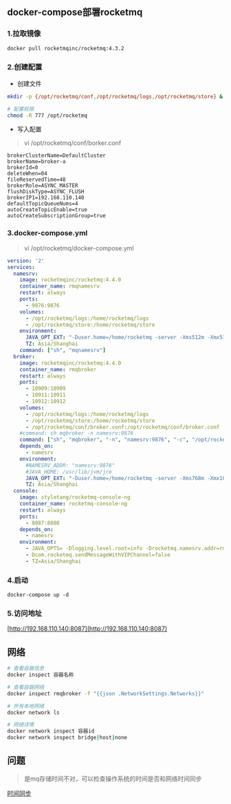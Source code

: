 ## docker-compose部署rocketmq

### 1.拉取镜像

```sh
docker pull rocketmqinc/rocketmq:4.3.2
```

### 2.创建配置

* 创建文件

```sh
mkdir -p {/opt/rocketmq/conf,/opt/rocketmq/logs,/opt/rocketmq/store} & touch /opt/rocketmq/conf/broker.conf & touch /opt/rocketmq/docker-compose.yml

# 配置权限
chmod -R 777 /opt/rocketmq
```

* 写入配置

> vi /opt/rocketmq/conf/borker.conf

```properties
brokerClusterName=DefaultCluster
brokerName=broker-a
brokerId=0
deleteWhen=04
fileReservedTime=48
brokerRole=ASYNC_MASTER
flushDiskType=ASYNC_FLUSH
brokerIP1=192.168.110.140
defaultTopicQueueNums=4
autoCreateTopicEnable=true
autoCreateSubscriptionGroup=true
```

### 3.docker-compose.yml

> vi /opt/rocketmq/docker-compose.yml

```yaml
version: '2'
services:
  namesrv:
    image: rocketmqinc/rocketmq:4.4.0
    container_name: rmqnamesrv
    restart: always
    ports:
      - 9876:9876
    volumes:
      - /opt/rocketmq/logs:/home/rocketmq/logs
      - /opt/rocketmq/store:/home/rocketmq/store
    environment:
      JAVA_OPT_EXT: "-Duser.home=/home/rocketmq -server -Xms512m -Xmx512m -Xmn128m"
      TZ: Asia/Shanghai
    command: ["sh", "mqnamesrv"]
  broker:
    image: rocketmqinc/rocketmq:4.4.0
    container_name: rmqbroker
    restart: always
    ports:
      - 10909:10909
      - 10911:10911
      - 10912:10912
    volumes:
      - /opt/rocketmq/logs:/home/rocketmq/logs
      - /opt/rocketmq/store:/home/rocketmq/store
      - /opt/rocketmq/conf/broker.conf:/opt/rocketmq/conf/broker.conf
    #command: sh mqbroker -n namesrv:9876
    command: ["sh", "mqbroker", "-n", "namesrv:9876", "-c", "/opt/rocketmq/conf/broker.conf"]
    depends_on:
      - namesrv
    environment:
      #NAMESRV_ADDR: "namesrv:9876"
      #JAVA_HOME: /usr/lib/jvm/jre
      JAVA_OPT_EXT: "-Duser.home=/home/rocketmq -server -Xms768m -Xmx1024m -Xmn256m"
      TZ: Asia/Shanghai
  console:
    image: styletang/rocketmq-console-ng
    container_name: rocketmq-console-ng
    restart: always
    ports:
      - 8087:8080
    depends_on:
      - namesrv
    environment:
      - JAVA_OPTS= -Dlogging.level.root=info -Drocketmq.namesrv.addr=rmqnamesrv:9876
      - Dcom.rocketmq.sendMessageWithVIPChannel=false
      - TZ=Asia/Shanghai
```

### 4.启动

```
docker-compose up -d
```

### 5.访问地址

[http://192.168.110.140:8087](http://192.168.110.140:8087)



## 网络

```sh
# 查看容器信息
docker inspect 容器名称

# 查看容器网络
docker inspect rmqbroker -f "{{json .NetworkSettings.Networks}}"

# 所有本地网络
docker network ls

# 网络详情
docker network inspect 容器id
docker network inspect bridge|host|none
```

## 问题

> 是mq存储时间不对，可以检查操作系统的时间是否和网络时间同步

[时间同步](https://github.com/Jonny023/Study/blob/master/springcloud/mall/vagrant%E4%B8%8B%E8%BD%BD.md)
